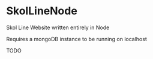 # SkolLineNode
Skol Line Website written entirely in Node

Requires a mongoDB instance to be running on localhost

TODO
